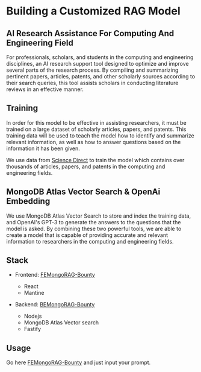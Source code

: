 #  Building a Customized RAG Model

## AI Research Assistance For Computing And Engineering Field

For professionals, scholars, and students in the computing and engineering disciplines, an AI research support tool  designed to optimize and improve several parts of the research process. By compiling and summarizing pertinent papers, articles, patents, and other scholarly sources according to their search queries, this tool assists scholars in conducting literature reviews in an effective manner.

## Training

In order for this model to be effective in assisting researchers, it must be trained on a large dataset of scholarly articles, papers, and patents. This training data will be used to teach the model how to identify and summarize relevant information, as well as how to answer questions based on the information it has been given.

We use data from [Science Direct](https://www.sciencedirect.com/browse/journals-and-books?subject=computer-science) to train the model which contains over
thousands of articles, papers, and patents in the computing and engineering fields.

## MongoDB Atlas Vector Search & OpenAi Embedding

We use MongoDB Atlas Vector Search to store and index the training data, and OpenAI's GPT-3 to generate the answers to the questions that the model is asked. By combining these two powerful tools, we are able to create a model that is capable of providing accurate and relevant information to researchers in the computing and engineering fields.


## Stack

* Frontend: [FEMongoRAG-Bounty](https://fe-mongo-rag-bounty.vercel.app)
    - React
    - Mantine

* Backend: [BEMongoRAG-Bounty](https://github.com/mrlectus/BEMongoRAG-Bounty)
    - Nodejs
    - MongoDB Atlas Vector search
    - Fastify

## Usage
Go here [FEMongoRAG-Bounty](https://fe-mongo-rag-bounty.vercel.app) and just input your prompt.
